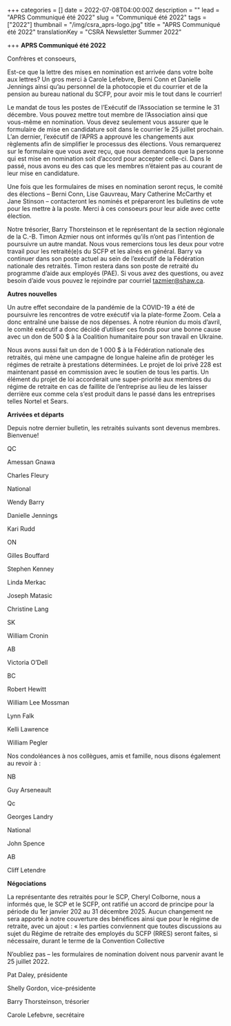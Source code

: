 +++
categories = []
date = 2022-07-08T04:00:00Z
description = ""
lead = "APRS Communiqué été 2022"
slug = "Communiqué été 2022"
tags = ["2022"]
thumbnail = "/img/csra_aprs-logo.jpg"
title = "APRS Communiqué été 2022"
translationKey = "CSRA Newsletter Summer 2022"

+++
**APRS Communiqué été 2022**

Confrères et consoeurs,

Est-ce que la lettre des mises en nomination est arrivée dans votre boîte aux lettres? Un gros merci à Carole Lefebvre, Berni Conn et Danielle Jennings ainsi qu’au personnel de la photocopie et du courrier et de la pension au bureau national du SCFP, pour avoir mis le tout dans le courrier!

Le mandat de tous les postes de l’Exécutif de l’Association se termine le 31 décembre. Vous pouvez mettre tout membre de l’Association ainsi que vous-même en nomination. Vous devez seulement vous assurer que le formulaire de mise en candidature soit dans le courrier le 25 juillet prochain. L’an dernier, l’exécutif de l’APRS a approuvé les changements aux règlements afin de simplifier le processus des élections. Vous remarquerez sur le formulaire que vous avez reçu, que nous demandons que la personne qui est mise en nomination soit d’accord pour accepter celle-ci. Dans le passé, nous avons eu des cas que les membres n’étaient pas au courant de leur mise en candidature.

Une fois que les formulaires de mises en nomination seront reçus, le comité des élections – Berni Conn, Lise Gauvreau, Mary Catherine McCarthy et Jane Stinson – contacteront les nominés et prépareront les bulletins de vote pour les mettre à la poste. Merci à ces consoeurs pour leur aide avec cette élection.

Notre trésorier, Barry Thorsteinson et le représentant de la section régionale de la C.-B. Timon Azmier nous ont informés qu’ils n’ont pas l’intention de poursuivre un autre mandat. Nous vous remercions tous les deux pour votre travail pour les retraité(e)s du SCFP et les aînés en général. Barry va continuer dans son poste actuel au sein de l’exécutif de la Fédération nationale des retraités. Timon restera dans son poste de retraité du programme d’aide aux employés (PAE). Si vous avez des questions, ou avez besoin d’aide vous pouvez le rejoindre par courriel [tazmier@shaw.ca](mailto:tazmier@shaw.ca).

**Autres nouvelles**

Un autre effet secondaire de la pandémie de la COVID-19 a été de poursuivre les rencontres de votre exécutif via la plate-forme Zoom. Cela a donc entraîné une baisse de nos dépenses. À notre réunion du mois d’avril, le comité exécutif a donc décidé d’utiliser ces fonds pour une bonne cause avec un don de 500 $ à la Coalition humanitaire pour son travail en Ukraine.

Nous avons aussi fait un don de 1 000 $ à la Fédération nationale des retraités, qui mène une campagne de longue haleine afin de protéger les régimes de retraite à prestations déterminées. Le projet de loi privé 228 est maintenant passé en commission avec le soutien de tous les partis. Un élément du projet de loi accorderait une super-priorité aux membres du régime de retraite en cas de faillite de l’entreprise au lieu de les laisser derrière eux comme cela s’est produit dans le passé dans les entreprises telles Nortel et Sears.

**Arrivées et départs**

Depuis notre dernier bulletin, les retraités suivants sont devenus membres. Bienvenue!

QC

Amessan Gnawa

Charles Fleury

National

Wendy Barry

Danielle Jennings

Kari Rudd

ON

Gilles Bouffard

Stephen Kenney

Linda Merkac

Joseph Matasic

Christine Lang

SK

William Cronin

AB

Victoria O’Dell

BC

Robert Hewitt

William Lee Mossman

Lynn Falk

Kelli Lawrence

William Pegler

Nos condoléances à nos collègues, amis et famille, nous disons également au revoir à :

NB

Guy Arseneault

Qc

Georges Landry

National

John Spence

AB

Cliff Letendre

**Négociations**

La représentante des retraités pour le SCP, Cheryl Colborne, nous a informés que, le SCP et le SCFP, ont ratifié un accord de principe pour la période du 1er janvier 202 au 31 décembre 2025. Aucun changement ne sera apporté à notre couverture des bénéfices ainsi que pour le régime de retraite, avec un ajout : « les parties conviennent que toutes discussions au sujet du Régime de retraite des employés du SCFP (RRES) seront faites, si nécessaire, durant le terme de la Convention Collective

N’oubliez pas – les formulaires de nomination doivent nous parvenir avant le 25 juillet 2022.

Pat Daley, présidente

Shelly Gordon, vice-présidente

Barry Thorsteinson, trésorier

Carole Lefebvre, secrétaire